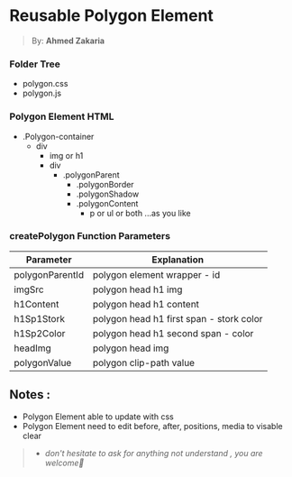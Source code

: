 # <h1> Reusable Polygon Element </h1>

> By: **Ahmed Zakaria**

### Folder Tree
* polygon.css
* polygon.js

### Polygon Element HTML
 * .Polygon-container
   * div
     * img or h1
     * div
       * .polygonParent
         * .polygonBorder
         * .polygonShadow
         * .polygonContent
           * p or ul or both ...as you like 

### createPolygon Function Parameters
Parameter        | Explanation
-------------    | -------------
polygonParentId  | polygon element wrapper - id 
imgSrc           | polygon head h1 img
h1Content        | polygon head h1 content
h1Sp1Stork       | polygon head h1 first span - stork color
h1Sp2Color       | polygon head h1 second span - color
headImg          | polygon head img
polygonValue     | polygon clip-path value

## Notes :
 - Polygon Element able to update with css
 - Polygon Element need to edit before, after, positions, media to visable clear

> - *don't hesitate to ask for anything not understand , you are welcome🙂*

